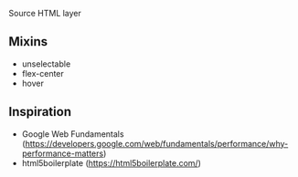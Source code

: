 Source HTML layer

## Mixins

- unselectable
- flex-center
- hover

## Inspiration

- Google Web Fundamentals (https://developers.google.com/web/fundamentals/performance/why-performance-matters)
- html5boilerplate (https://html5boilerplate.com/)
